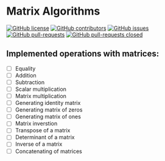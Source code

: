 # Matrix Algorithms
[![GitHub license](https://img.shields.io/github/license/TomaszWychocki/MatrixAlgorithms.svg)](https://github.com/TomaszWychocki/MatrixAlgorithms/blob/master/LICENSE)
[![GitHub contributors](https://img.shields.io/github/contributors/TomaszWychocki/MatrixAlgorithms.svg)](https://GitHub.com/TomaszWychocki/MatrixAlgorithms/graphs/contributors/)
[![GitHub issues](https://img.shields.io/github/issues/TomaszWychocki/MatrixAlgorithms.svg)](https://GitHub.com/TomaszWychocki/MatrixAlgorithms/issues/)
[![GitHub pull-requests](https://img.shields.io/github/issues-pr/TomaszWychocki/MatrixAlgorithms.svg)](https://GitHub.com/TomaszWychocki/MatrixAlgorithms/pull/)
[![GitHub pull-requests closed](https://img.shields.io/github/issues-pr-closed/TomaszWychocki/MatrixAlgorithms.svg)](https://GitHub.com/TomaszWychocki/MatrixAlgorithms/pull/)

## Implemented operations with matrices:
- [ ] Equality
- [ ] Addition
- [ ] Subtraction
- [ ] Scalar multiplication
- [ ] Matrix multiplication
- [ ] Generating identity matrix
- [ ] Generating matrix of zeros
- [ ] Generating matrix of ones
- [ ] Matrix inverstion
- [ ] Transpose of a matrix
- [ ] Determinant of a matrix
- [ ] Inverse of a matrix
- [ ] Concatenating of matrices
